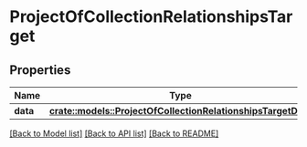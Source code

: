 # ProjectOfCollectionRelationshipsTarget

## Properties

Name | Type | Description | Notes
------------ | ------------- | ------------- | -------------
**data** | [**crate::models::ProjectOfCollectionRelationshipsTargetData**](ProjectOfCollection_relationships_target_data.md) |  | 

[[Back to Model list]](../README.md#documentation-for-models) [[Back to API list]](../README.md#documentation-for-api-endpoints) [[Back to README]](../README.md)


